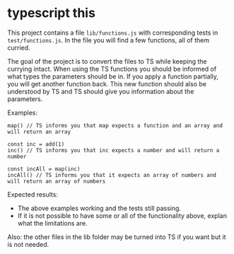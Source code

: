 # typescript this

This project contains a file `lib/functions.js` with corresponding tests in `test/functions.js`. In the file you will find a few functions, all of them curried.

The goal of the project is to convert the files to TS while keeping the currying intact. When using the TS functions you should be informed of what types the parameters should be in.
If you apply a function partially, you will get another function back. This new function should also be understood by TS and TS should give you information about the parameters.

Examples:
```
map() // TS informs you that map expects a function and an array and will return an array

const inc = add(1)
inc() // TS informs you that inc expects a number and will return a number

const incAll = map(inc)
incAll() // TS informs you that it expects an array of numbers and will return an array of numbers
```

Expected results:

  * The above examples working and the tests still passing.
  * If it is not possible to have some or all of the functionality above, explan what the limitations are.

Also: the other files in the lib folder may be turned into TS if you want but it is not needed.
